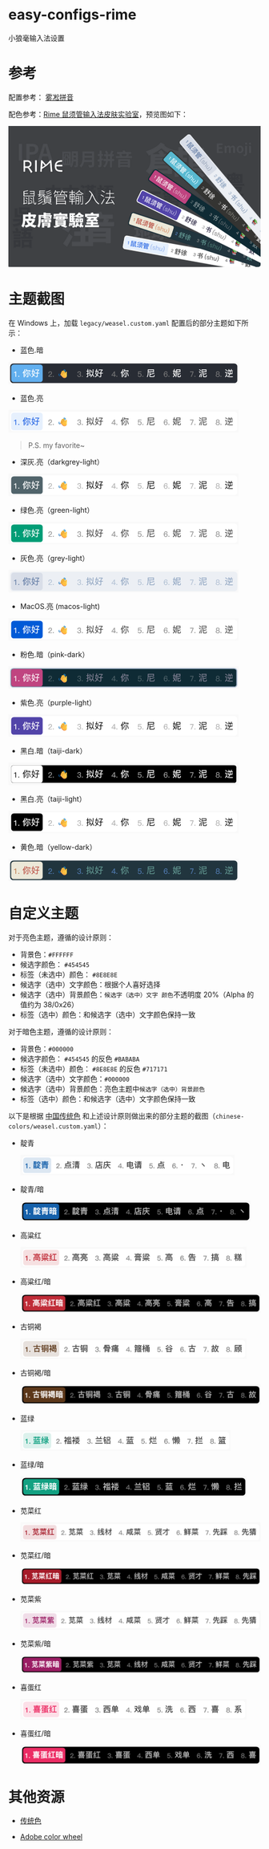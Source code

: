 # easy-configs-rime

小狼毫输入法设置

# 参考

配置参考： [雾凇拼音](https://github.com/iDvel/rime-ice)

配色参考：[Rime 鼠须管输入法皮肤实验室](https://www.figma.com/community/file/1166934605535869911/rime)，预览图如下：

![Figma截图](./legacy/images/figma.png)

# 主题截图

在 Windows 上，加载 `legacy/weasel.custom.yaml` 配置后的部分主题如下所示：

- 蓝色.暗

![蓝色.暗](./legacy/images/blue-dark.png)

- 蓝色.亮

![蓝色.亮](./legacy/images/blue-light.png)

> P.S. my favorite~

- 深灰.亮（darkgrey-light）

![深灰.亮](./legacy/images/darkgrey-light.png)

- 绿色.亮（green-light）

![绿色.亮](./legacy/images/green-light.png)

- 灰色.亮（grey-light）

![灰色.亮](./legacy/images/grey-light.png)

- MacOS.亮 (macos-light)

![MacOS.亮](./legacy/images/macos.png)

- 粉色.暗（pink-dark）

![粉色.暗](./legacy/images/pink-dark.png)

- 紫色.亮（purple-light）

![紫色.亮](./legacy/images/purple-light.png)

- 黑白.暗（taiji-dark）

![太极.暗](./legacy/images/taiji-dark.png)

- 黑白.亮（taiji-light）

![太极.亮](./legacy/images/taiji-light.png)

- 黄色.暗（yellow-dark）

![黄色.暗](./legacy/images/yellow-dark.png)

# 自定义主题

对于亮色主题，遵循的设计原则：

- 背景色：`#FFFFFF`
- 候选字颜色： `#454545`
- 标签（未选中）颜色： `#8E8E8E`
- 候选字（选中）文字颜色：根据个人喜好选择
- 候选字（选中）背景颜色：`候选字（选中）文字 颜色`不透明度 20%（Alpha 的值约为 38/0x26）
- 标签（选中）颜色：和候选字（选中）文字颜色保持一致

对于暗色主题，遵循的设计原则：

- 背景色：`#000000`
- 候选字颜色： `#454545` 的反色 `#BABABA`
- 标签（未选中）颜色： `#8E8E8E` 的反色 `#717171`
- 候选字（选中）文字颜色：`#000000`
- 候选字（选中）背景颜色：亮色主题中`候选字（选中）背景颜色`
- 标签（选中）颜色：和候选字（选中）文字颜色保持一致

以下是根据 [中国传统色](https://www.zhongguose.com) 和上述设计原则做出来的部分主题的截图（`chinese-colors/weasel.custom.yaml`）：

- 靛青

  ![靛青](./chinese-colors/images/dianqing.png)

- 靛青/暗

  ![靛青/暗](./chinese-colors/images/dianqing_dark.png)

- 高粱红

  ![高粱红](./chinese-colors/images/gaolianghong.png)

- 高粱红/暗

  ![高粱红/暗](./chinese-colors/images/gaolianghong_dark.png)

- 古铜褐

  ![古铜褐](./chinese-colors/images/gutonghe.png)

- 古铜褐/暗

  ![古铜褐/暗](./chinese-colors/images/gutonghe_dark.png)

- 蓝绿

  ![蓝绿](./chinese-colors/images/lanlv.png)

- 蓝绿/暗

  ![蓝绿/暗](./chinese-colors/images/lanlv_dark.png)


- 苋菜红

  ![苋菜红](./chinese-colors/images/xiancaihong.png)

- 苋菜红/暗

  ![苋菜红/暗](./chinese-colors/images/xiancaihong_dark.png)

- 苋菜紫

  ![苋菜紫](./chinese-colors/images/xiancaizi.png)

- 苋菜紫/暗

  ![苋菜紫/暗](./chinese-colors/images/xiancaizi_dark.png)

- 喜蛋红

  ![喜蛋红](./chinese-colors/images/xidanhong.png)

- 喜蛋红/暗

  ![喜蛋红/暗](./chinese-colors/images/xidanhong_dark.png)

# 其他资源

- [传统色](https://colors.masantu.com/#/)

- [Adobe color wheel](https://color.adobe.com/zh/create/color-wheel)
